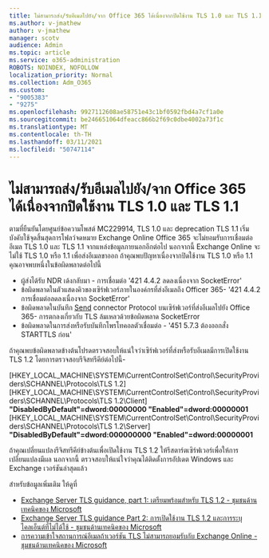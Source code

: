 ```yaml
---
title: ไม่สามารถส่ง/รับอีเมลไปยัง/จาก Office 365 ได้เนื่องจากปิดใช้งาน TLS 1.0 และ TLS 1.1
ms.author: v-jmathew
author: v-jmathew
manager: scotv
audience: Admin
ms.topic: article
ms.service: o365-administration
ROBOTS: NOINDEX, NOFOLLOW
localization_priority: Normal
ms.collection: Adm_O365
ms.custom:
- "9005383"
- "9275"
ms.openlocfilehash: 9927112608ae58751e43c1bf0592fbd4a7cf1a0e
ms.sourcegitcommit: be246651064dfeacc866b2f69c0dbe4002a73f1c
ms.translationtype: MT
ms.contentlocale: th-TH
ms.lasthandoff: 03/11/2021
ms.locfileid: "50747114"
---
```

# <a name="unable-to-sendreceive-email-tofrom-office-365-because-of-the-tls-10-and-tls-11-disablement"></a>ไม่สามารถส่ง/รับอีเมลไปยัง/จาก Office 365 ได้เนื่องจากปิดใช้งาน TLS 1.0 และ TLS 1.1

ตามที่ยืนยันโดยศูนย์ข้อความโพสต์ MC229914, TLS 1.0 และ deprecation TLS 1.1 เริ่มบังคับใช้จุดสิ้นสุดการโฟลว์จดหมาย Exchange Online Office 365 จะไม่ยอมรับการเชื่อมต่ออีเมล TLS 1.0 และ TLS 1.1 จากแหล่งข้อมูลภายนอกอีกต่อไป นอกจากนี้ Exchange Online จะไม่ใช้ TLS 1.0 หรือ 1.1 เพื่อส่งอีเมลขาออก ถ้าคุณพบปัญหาเนื่องจากปิดใช้งาน TLS 1.0 หรือ 1.1 คุณอาจพบหนึ่งในข้อผิดพลาดต่อไปนี้

- ผู้ส่งได้รับ NDR เด้งกลับมา - การเชื่อมต่อ '421 4.4.2 ลดลงเนื่องจาก SocketError'
- ข้อผิดพลาดในตัวแสดงคิวของเซิร์ฟเวอร์ภายในองค์กรที่ส่งอีเมลถึง Officer 365- '421 4.4.2 การเชื่อมต่อลดลงเนื่องจาก SocketError'
- ข้อผิดพลาดในบันทึก [Send](https://docs.microsoft.com/exchange/mail-flow/connectors/protocol-logging) connector Protocol บนเซิร์ฟเวอร์ที่ส่งอีเมลไปยัง Office 365- การตกลงเกี่ยวกับ TLS ล้มเหลวด้วยข้อผิดพลาด SocketError
- ข้อผิดพลาดในการส่งหรือรับบันทึกโพรโทคอลตัวเชื่อมต่อ - '451 5.7.3 ต้องออกสั่ง STARTTLS ก่อน'

ถ้าคุณพบข้อผิดพลาดข้างต้นโปรดตรวจสอบให้แน่ใจว่าเซิร์ฟเวอร์ที่ส่งหรือรับอีเมลมีการเปิดใช้งาน TLS 1.2 โดยการตรวจสอบรีจิสทรีคีย์ต่อไปนี้-

[HKEY_LOCAL_MACHINE\SYSTEM\CurrentControlSet\Control\SecurityProviders\SCHANNEL\Protocols\TLS 1.2] [HKEY_LOCAL_MACHINE\SYSTEM\CurrentControlSet\Control\SecurityProviders\SCHANNEL\Protocols\TLS 1.2\Client] **"DisabledByDefault"=dword:00000000 "Enabled"=dword:00000001** [HKEY_LOCAL_MACHINE\SYSTEM\CurrentControlSet\Control\SecurityProviders\SCHANNEL\Protocols\TLS 1.2\Server] **"DisabledByDefault"=dword:000000000 "Enabled"=dword:00000001**

ถ้าคุณเปลี่ยนแปลงรีจิสทรีคีย์ข้างต้นเพื่อเปิดใช้งาน TLS 1.2 ให้รีสตาร์ตเซิร์ฟเวอร์เพื่อให้การเปลี่ยนแปลงมีผล นอกจากนี้ ตรวจสอบให้แน่ใจว่าคุณได้ติดตั้งการอัปเดต Windows และ Exchange เวอร์ชันล่าสุดแล้ว

สำหรับข้อมูลเพิ่มเติม ให้ดูที่

- [Exchange Server TLS guidance, part 1: เตรียมพร้อมสําหรับ TLS 1.2 - ชุมชนด้านเทคนิคของ Microsoft](https://techcommunity.microsoft.com/t5/exchange-team-blog/exchange-server-tls-guidance-part-1-getting-ready-for-tls-1-2/ba-p/607649)
- [Exchange Server TLS guidance Part 2: การเปิดใช้งาน TLS 1.2 และการระบุไคลเอ็นต์ที่ไม่ได้ใช้ - ชุมชนด้านเทคนิคของ Microsoft](https://techcommunity.microsoft.com/t5/exchange-team-blog/exchange-server-tls-guidance-part-2-enabling-tls-1-2-and/ba-p/607761)
- [การความเข้าใจสถานการณ์อีเมลถ้าเวอร์ชัน TLS ไม่สามารถยอมรับกับ Exchange Online - ชุมชนด้านเทคนิคของ Microsoft](https://techcommunity.microsoft.com/t5/exchange-team-blog/understanding-email-scenarios-if-tls-versions-cannot-be-agreed/ba-p/2065089)
